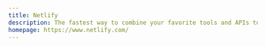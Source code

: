 ```yaml
---
title: Netlify
description: The fastest way to combine your favorite tools and APIs to build the fastest sites, stores, and apps for the web.
homepage: https://www.netlify.com/
---
```

